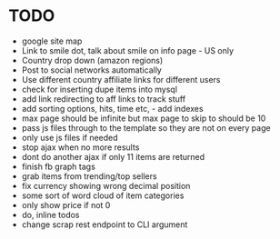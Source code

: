 TODO
====

- google site map
- Link to smile dot, talk about smile on info page - US only
- Country drop down (amazon regions)
- Post to social networks automatically
- Use different country affiliate links for different users
- check for inserting dupe items into mysql
- add link redirecting to aff links to track stuff
- add sorting options, hits, time etc, - add indexes
- max page should be infinite but max page to skip to should be 10
- pass js files through to the template so they are not on every page
- only use js files if needed
- stop ajax when no more results
- dont do another ajax if only 11 items are returned
- finish fb graph tags
- grab items from trending/top sellers
- fix currency showing wrong decimal position
- some sort of word cloud of item categories
- only show price if not 0
- do, inline todos
- change scrap rest endpoint to CLI argument
